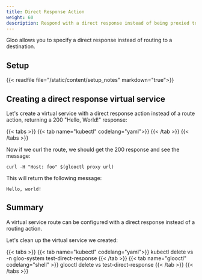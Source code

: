 ```yaml
---
title: Direct Response Action
weight: 60
description: Respond with a direct response instead of being proxied to any backend
---
```



Gloo allows you to specify a direct response instead of routing to a destination. 

## Setup 

{{< readfile file="/static/content/setup_notes" markdown="true">}}

## Creating a direct response virtual service

Let's create a virtual service with a direct response action instead of a route action, returning a 200 "Hello, World!" response:

{{< tabs >}}
{{< tab name="kubectl" codelang="yaml">}}
{{< /tab >}}
{{< /tabs >}} 

Now if we curl the route, we should get the 200 response and see the message: 

```shell
curl -H "Host: foo" $(glooctl proxy url)
```

This will return the following message:

```shell
Hello, world!
```

## Summary

A virtual service route can be configured with a direct response instead of a routing action. 

Let's clean up the virtual service we created:

{{< tabs >}}
{{< tab name="kubectl" codelang="yaml">}}
kubectl delete vs -n gloo-system test-direct-response
{{< /tab >}}
{{< tab name="glooctl" codelang="shell" >}}
glooctl delete vs test-direct-response
{{< /tab >}}
{{< /tabs >}}

<br /> 
<br /> 